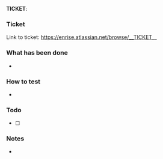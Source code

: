 __TICKET__:

### Ticket
Link to ticket: https://enrise.atlassian.net/browse/__TICKET__

### What has been done
-

### How to test
-

### Todo
- [ ]

### Notes
-
